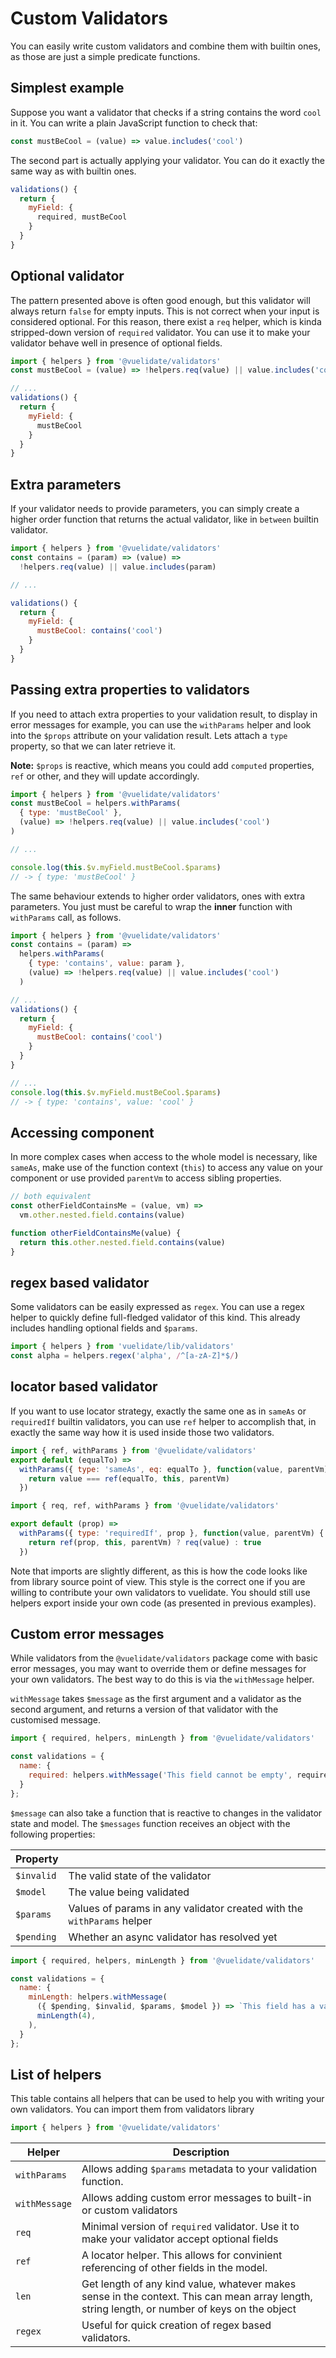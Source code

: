 # Custom Validators

You can easily write custom validators and combine them with builtin ones, as those are just a simple predicate functions.

## Simplest example

Suppose you want a validator that checks if a string contains the word `cool` in it. You can write a plain JavaScript function to check that:

```js
const mustBeCool = (value) => value.includes('cool')
```

The second part is actually applying your validator. You can do it exactly the same way as with builtin ones.

```js
validations() {
  return {
    myField: {
      required, mustBeCool
    }
  }
}
```

## Optional validator

The pattern presented above is often good enough, but this validator will always return `false` for empty inputs.
This is not correct when your input is considered optional. For this reason, there exist a `req` helper, which is kinda stripped-down version of `required` validator.
You can use it to make your validator behave well in presence of optional fields.

```js
import { helpers } from '@vuelidate/validators'
const mustBeCool = (value) => !helpers.req(value) || value.includes('cool')

// ...
validations() {
  return {
    myField: {
      mustBeCool
    }
  }
}
```

## Extra parameters

If your validator needs to provide parameters, you can simply create a higher order function that returns the actual validator, like in `between` builtin validator.

```js
import { helpers } from '@vuelidate/validators'
const contains = (param) => (value) =>
  !helpers.req(value) || value.includes(param)

// ...

validations() {
  return {
    myField: {
      mustBeCool: contains('cool')
    }
  }
}
```

## Passing extra properties to validators

If you need to attach extra properties to your validation result, to display in error messages for example, you can use the `withParams` helper and look into the `$props` attribute on your validation result.
Lets attach a `type` property, so that we can later retrieve it.

**Note:** `$props` is reactive, which means you could add `computed` properties, `ref` or other, and they will update accordingly.

```js
import { helpers } from '@vuelidate/validators'
const mustBeCool = helpers.withParams(
  { type: 'mustBeCool' },
  (value) => !helpers.req(value) || value.includes('cool')
)

// ...

console.log(this.$v.myField.mustBeCool.$params)
// -> { type: 'mustBeCool' }
```

The same behaviour extends to higher order validators, ones with extra parameters. You just must be careful to wrap the **inner** function with `withParams` call, as follows.

```js
import { helpers } from '@vuelidate/validators'
const contains = (param) =>
  helpers.withParams(
    { type: 'contains', value: param },
    (value) => !helpers.req(value) || value.includes('cool')
  )

// ...
validations() {
  return {
    myField: {
      mustBeCool: contains('cool')
    }
  }
}

// ...
console.log(this.$v.myField.mustBeCool.$params)
// -> { type: 'contains', value: 'cool' }
```

## Accessing component

In more complex cases when access to the whole model is necessary, like `sameAs`, make use of the function context (`this`) to access any value on your component or use provided `parentVm` to access sibling properties.

```js
// both equivalent
const otherFieldContainsMe = (value, vm) =>
  vm.other.nested.field.contains(value)

function otherFieldContainsMe(value) {
  return this.other.nested.field.contains(value)
}
```

## regex based validator

Some validators can be easily expressed as `regex`. You can use a regex helper to quickly define full-fledged validator of this kind. This already includes handling optional fields and `$params`.

```js
import { helpers } from 'vuelidate/lib/validators'
const alpha = helpers.regex('alpha', /^[a-zA-Z]*$/)
```

## locator based validator

If you want to use locator strategy, exactly the same one as in `sameAs` or `requiredIf` builtin validators, you can use `ref` helper to accomplish that, in exactly the same way how it is used inside those two validators.

```js
import { ref, withParams } from '@vuelidate/validators'
export default (equalTo) =>
  withParams({ type: 'sameAs', eq: equalTo }, function(value, parentVm) {
    return value === ref(equalTo, this, parentVm)
  })
```

```js
import { req, ref, withParams } from '@vuelidate/validators'

export default (prop) =>
  withParams({ type: 'requiredIf', prop }, function(value, parentVm) {
    return ref(prop, this, parentVm) ? req(value) : true
  })
```

Note that imports are slightly different, as this is how the code looks like from library source point of view. This style is the correct one if you are willing to contribute your own validators to vuelidate. You should still use helpers export inside your own code (as presented in previous examples).

## Custom error messages

While validators from the `@vuelidate/validators` package come with basic error messages, you may want to override them or define messages for your own validators. The best way to do this is via the `withMessage` helper.

`withMessage` takes `$message` as the first argument and a validator as the second argument, and returns a version of that validator with the customised message.

```js
import { required, helpers, minLength } from '@vuelidate/validators'

const validations = {
  name: {
    required: helpers.withMessage('This field cannot be empty', required),
  }
};
```

`$message` can also take a function that is reactive to changes in the validator state and model. The `$messages` function receives an object with the following properties:

| Property   |                            |
| ---------  | -------------------------- |
| `$invalid` | The valid state of the validator |
| `$model`   | The value being validated |
| `$params`  | Values of params in any validator created with the `withParams` helper |
| `$pending` | Whether an async validator has resolved yet  |


```js
import { required, helpers, minLength } from '@vuelidate/validators'

const validations = {
  name: {
    minLength: helpers.withMessage(
      ({ $pending, $invalid, $params, $model }) => `This field has a value of '${$model}' but must have a min length of ${$params.min} so it is ${$invalid ? 'invalid' : 'valid' }`,
      minLength(4),
    ),
  }
};
```


## List of helpers

This table contains all helpers that can be used to help you with writing your own validators. You can import them from validators library

```js
import { helpers } from '@vuelidate/validators'
```

| Helper       | Description                                                                                                                                   |
| ------------ | --------------------------------------------------------------------------------------------------------------------------------------------- |
| `withParams` | Allows adding `$params` metadata to your validation function.                                                                                 |
| `withMessage` | Allows adding custom error messages to built-in or custom validators                                                                  |
| `req`        | Minimal version of `required` validator. Use it to make your validator accept optional fields                                                 |
| `ref`        | A locator helper. This allows for convinient referencing of other fields in the model.                                                        |
| `len`        | Get length of any kind value, whatever makes sense in the context. This can mean array length, string length, or number of keys on the object |
| `regex`      | Useful for quick creation of regex based validators.                                                                                          |
